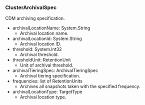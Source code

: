 ### ClusterArchivalSpec
CDM archiving specification.

- archivalLocationName: System.String
  - Archival location name.
- archivalLocationId: System.String
  - Archival location ID.
- threshold: System.Int32
  - Archival threshold.
- thresholdUnit: RetentionUnit
  - Unit of archival threshold.
- archivalTieringSpec: ArchivalTieringSpec
  - Archival tiering specification.
- frequencies: list of RetentionUnits
  - Archives all snapshots taken with the specified frequency.
- archivalLocationType: TargetType
  - Archival location type.
